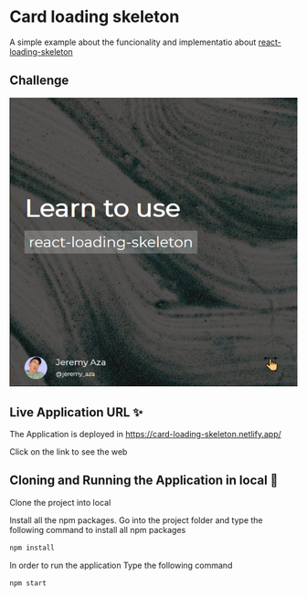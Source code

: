 # Card loading skeleton

A simple example about the funcionality and implementatio about [react-loading-skeleton](https://github.com/dvtng/react-loading-skeleton)

## Challenge

![](src/doc/capture.png)

## Live Application URL ✨

The Application is deployed in https://card-loading-skeleton.netlify.app/

Click on the link to see the web

## Cloning and Running the Application in local 🔮

Clone the project into local

Install all the npm packages. Go into the project folder and type the following command to install all npm packages

```bash
npm install
```

In order to run the application Type the following command

```bash
npm start
```
